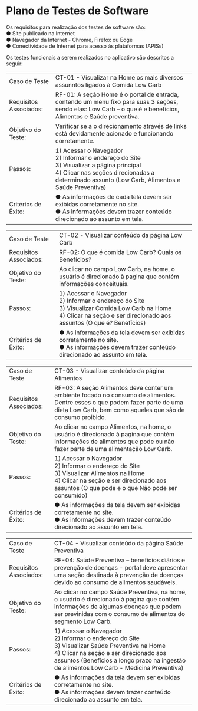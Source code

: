 # Plano de Testes de Software

Os requisitos para realização dos testes de software são: <br>
● Site publicado na Internet<br>
● Navegador da Internet - Chrome, Firefox ou Edge<br>
● Conectividade de Internet para acesso às plataformas (APISs)

Os testes funcionais a serem realizados no aplicativo são descritos a seguir:

<table>

<tr><td>Caso de Teste</td> <td>CT-01 - Visualizar na Home os mais diversos assunntos ligados à Comida Low Carb</td>  </tr>

<tr><td>Requisitos Associados:</td> <td>RF-01: A seção Home é o portal de entrada, contendo um menu fixo para suas 3 seções, sendo elas: Low Carb – o que é e benefícios, Alimentos e Saúde preventiva.</td> </tr>

<tr><td>Objetivo do Teste:</td> <td>Verificar se a o direcionamento através de links está devidamente acionado e funcionando corretamente.</td></tr>

<tr><td>Passos: </td> <td>1) Acessar o Navegador <br> 2) Informar o endereço do Site <br> 3) Visualizar a página principal <br>4) Clicar nas seções direcionadas a determinado assunto (Low Carb, Alimentos e Saúde Preventiva) </td>  </tr>
 
<tr><td>Critérios de Êxito: </td>
<td>
● As informações de cada tela devem ser exibidas corretamente no site.<br>
● As informações devem trazer conteúdo direcionado ao assunto em tela.</td></tr>

</table>


<table>

<tr><td>Caso de Teste</td> <td>CT-02 - Visualizar conteúdo da página Low Carb</td>  </tr>

<tr><td>Requisitos Associados:</td> <td>RF-02: O que é comida Low Carb? Quais os Benefícios?</td> </tr>

<tr><td>Objetivo do Teste:</td> <td>Ao clicar no campo Low Carb, na home, o usuário é direcionado à pagina que contém informações conceituais.</td></tr>

<tr><td>Passos: </td> <td>1) Acessar o Navegador <br> 2) Informar o endereço do Site <br> 3) Visualizar Comida Low Carb na Home <br>4) Clicar na seção e ser direcionado aos assuntos (O que é? Benefícios) </td>  </tr>
 
<tr><td>Critérios de Êxito: </td>
<td>
● As informações da tela devem ser exibidas corretamente no site.<br>
● As informações devem trazer conteúdo direcionado ao assunto em tela.</td></tr>

</table>



<table>

<tr><td>Caso de Teste</td> <td>CT-03 - Visualizar conteúdo da página Alimentos</td>  </tr>

<tr><td>Requisitos Associados:</td> <td>RF-03: A seção Alimentos deve conter um ambiente focado no consumo de alimentos. Dentre esses o que podem fazer parte de uma dieta Low Carb, bem como aqueles que são de consumo proibido. </td> </tr>

<tr><td>Objetivo do Teste:</td> <td>Ao clicar no campo Alimentos, na home, o usuário é direcionado à pagina que contém informações de alimentos que pode ou não fazer parte de uma alimentação Low Carb.</td></tr>

<tr><td>Passos: </td> <td>1) Acessar o Navegador <br> 2) Informar o endereço do Site <br> 3) Visualizar Alimentos na Home <br>4) Clicar na seção e ser direcionado aos assuntos (O que pode e o que Não pode ser consumido) </td>  </tr>
 
<tr><td>Critérios de Êxito: </td>
<td>
● As informações da tela devem ser exibidas corretamente no site.<br>
● As informações devem trazer conteúdo direcionado ao assunto em tela.</td></tr>

</table>



<table>

<tr><td>Caso de Teste</td> <td>CT-04 - Visualizar conteúdo da página Saúde Preventiva</td>  </tr>

<tr><td>Requisitos Associados:</td> <td>RF-04: Saúde Preventiva – benefícios diários e prevenção de doenças - portal deve apresentar uma seção destinada à prevenção de doenças devido ao consumo de alimentos saudáveis. </td> </tr>

<tr><td>Objetivo do Teste:</td> <td>Ao clicar no campo Saúde Preventiva, na home, o usuário é direcionado à pagina que contém informações de algumas doenças que podem ser previnidas com o consumo de alimentos do segmento Low Carb. </td></tr>

<tr><td>Passos: </td> <td>1) Acessar o Navegador <br> 2) Informar o endereço do Site <br> 3) Visualizar Saúde Preventiva na Home <br>4) Clicar na seção e ser direcionado aos assuntos (Benefícios a longo prazo na ingestão de alimentos Low Carb - Medicina Preventiva) </td>  </tr>
 
<tr><td>Critérios de Êxito: </td>
<td>
● As informações da tela devem ser exibidas corretamente no site.<br>
● As informações devem trazer conteúdo direcionado ao assunto em tela.</td></tr>

</table>
